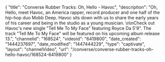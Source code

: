 {
    "title": "Converse Rubber Tracks: Oh, Hello - Havoc",
    "description": "Oh, Hello, meet Havoc, an America rapper, record producer and one half of the hip-hop duo Mobb Deep. Havoc sits down with us to share the early years of his career and being in the studio as a young musician. \n\nCheck out Havoc's new single \"Tell Me To My Face\" featuring Royce Da 5'9\". The track \"Tell Me To My Face\" will be featured on his upcoming album release 13.",
    "channelid": "168524",
    "videoid": "6419800",
    "date_created": "1444237697",
    "date_modified": "1447444229",
    "type": "captivate",
    "layout": "channelVideo",
    "url": "\/converse\/converse-rubber-tracks-oh-hello-havoc\/168524-6419800"
}